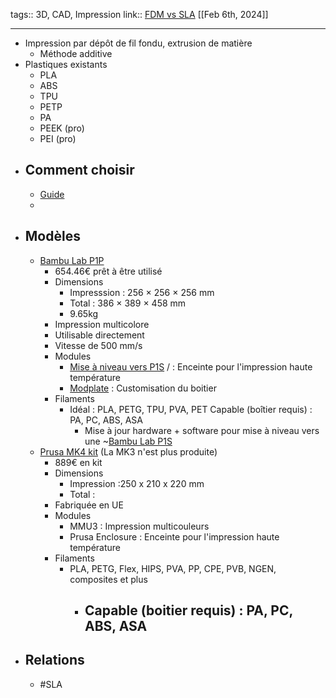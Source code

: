 tags:: 3D, CAD, Impression
link:: [FDM vs SLA](https://formlabs.com/fr/blog/fdm-vs-sla-compare-types-of-3d-printers/) 
[[Feb 6th, 2024]]
***

- Impression par dépôt de fil fondu, extrusion de matière
	- Méthode additive
- Plastiques existants
	- PLA
	- ABS
	- TPU
	- PETP
	- PA
	- PEEK (pro)
	- PEI (pro)
- ## Comment choisir
	- [Guide](https://www.prusa3d.com/page/how-to-choose-a-3d-printer_229126)
	-
- ## Modèles
	- [Bambu Lab P1P](https://eu.store.bambulab.com/fr-fr/products/p1p-fr)
		- 654.46€ prêt à être utilisé
		- Dimensions
			- Impresssion : 256 × 256 × 256 mm
			- Total : 386 × 389 × 458 mm
			- 9.65kg
		- Impression multicolore
		- Utilisable directement
		- Vitesse de 500 mm/s
		- Modules
			- [Mise à niveau vers P1S](https://wiki.bambulab.com/en/p1/manual/p1p-to-p1s) / : Enceinte pour l'impression haute température
			- [Modplate](https://wiki.bambulab.com/en/p1/modplate-customization) : Customisation du boitier
		- Filaments
			- Idéal : PLA, PETG, TPU, PVA, PET
			  Capable (boîtier requis) : PA, PC, ABS, ASA
				- Mise à jour hardware + software pour mise à niveau vers une ~[Bambu Lab P1S](https://eu.store.bambulab.com/fr-fr/products/p1s)
	- [Prusa MK4 kit](https://www.prusa3d.com/fr/produit/original-prusa-mk4-kit/) (La MK3 n'est plus produite)
		- 889€ en kit
		- Dimensions
			- Impression :250 x 210 x 220 mm
			- Total :
		- Fabriquée en UE
		- Modules
			- MMU3 : Impression multicouleurs
			- Prusa Enclosure : Enceinte pour l'impression haute température
		- Filaments
			- PLA, PETG, Flex, HIPS, PVA, PP, CPE, PVB, NGEN, composites et plus
				- Capable (boitier requis) : PA, PC, ABS, ASA
					-
- ## Relations
	- #SLA